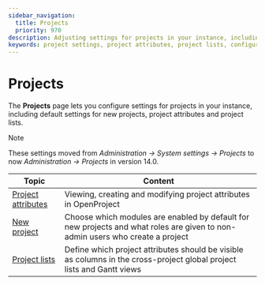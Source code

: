 ```yaml
---
sidebar_navigation:
  title: Projects
  priority: 970
description: Adjusting settings for projects in your instance, including defaults for new projects, project attributes and project lists.
keywords: project settings, project attributes, project lists, configuration, new projects
---
```

# Projects

The **Projects** page lets you configure settings for projects in your instance, including default settings for new projects, project attributes and project lists.

> [!NOTE]
> These settings moved from *Administration → System settings → Projects* to now *Administration → Projects* in version 14.0.

| Topic                                    | Content                                                      |
| ---------------------------------------- | ------------------------------------------------------------ |
| [Project attributes](project-attributes) | Viewing, creating and modifying project attributes in OpenProject |
| [New project](new-project)               | Choose which modules are enabled by default for new projects and what roles are given to non-admin users who create a project |
| [Project lists](project-lists)           | Define which project attributes should be visible as columns in the cross-project global project lists and Gantt views |
